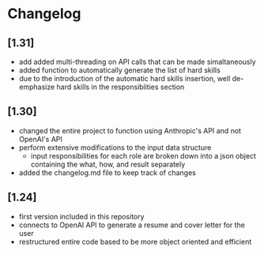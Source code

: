 # Changelog

## [1.31]
- add added multi-threading on API calls that can be made simaltaneously
- added function to automatically generate the list of hard skills
- due to the introduction of the automatic hard skills insertion, well de-emphasize hard skills in the responsiblities section

## [1.30]
- changed the entire project to function using Anthropic's API and not OpenAI's API
- perform extensive modifications to the input data structure
    - input responsibilities for each role are broken down into a json object containing the what, how, and result separately
- added the changelog.md file to keep track of changes

## [1.24]
- first version included in this repository
- connects to OpenAI API to generate a resume and cover letter for the user
- restructured entire code based to be more object oriented and efficient